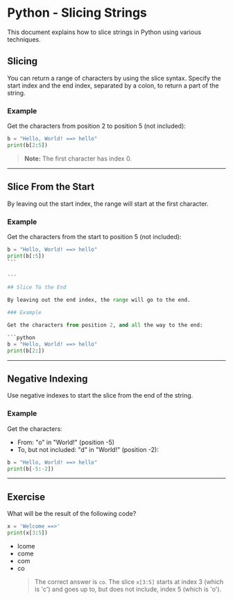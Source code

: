 # Python - Slicing Strings

This document explains how to slice strings in Python using various techniques.

## Slicing

You can return a range of characters by using the slice syntax. Specify the start index and the end index, separated by a colon, to return a part of the string.

### Example

Get the characters from position 2 to position 5 (not included):

```python
b = "Hello, World! ==> hello"
print(b[2:5])
```

> **Note:** The first character has index 0.

---

## Slice From the Start

By leaving out the start index, the range will start at the first character.

### Example

Get the characters from the start to position 5 (not included):

````python
b = "Hello, World! ==> hello"
print(b[:5])
```

---

## Slice To the End

By leaving out the end index, the range will go to the end.

### Example

Get the characters from position 2, and all the way to the end:

```python
b = "Hello, World! ==> hello"
print(b[2:])
````

---

## Negative Indexing

Use negative indexes to start the slice from the end of the string.

### Example

Get the characters:

- From: "o" in "World!" (position -5)
- To, but not included: "d" in "World!" (position -2):

```python
b = "Hello, World! ==> hello"
print(b[-5:-2])
```

---

## Exercise

What will be the result of the following code?

```python
x = 'Welcome ==>'
print(x[3:5])
```

- lcome
- come
- com
- co
  > The correct answer is `co`. The slice `x[3:5]` starts at index 3 (which is 'c') and goes up to, but does not include, index 5 (which is 'o').
